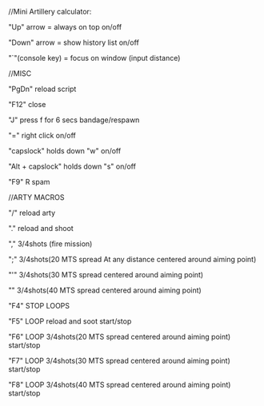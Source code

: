 //Mini Artillery calculator:

"Up" arrow = always on top on/off

"Down" arrow = show history list on/off

"`"(console key) = focus on window (input distance)


//MISC

"PgDn" reload script

"F12" close

"J" press f for 6 secs bandage/respawn

"=" right click on/off

"capslock" holds down "w" on/off

"Alt + capslock" holds down "s" on/off

"F9" R spam

//ARTY MACROS

"/" reload arty

"." reload and shoot

"," 3/4shots (fire mission)

";" 3/4shots(20 MTS spread At any distance centered around aiming point)

"'" 3/4shots(30 MTS spread centered around aiming point)

"\" 3/4shots(40 MTS spread centered around aiming point)

"F4" STOP LOOPS

"F5" LOOP reload and soot start/stop

"F6" LOOP 3/4shots(20 MTS spread centered around aiming point) start/stop

"F7" LOOP 3/4shots(30 MTS spread centered around aiming point) start/stop

"F8" LOOP 3/4shots(40 MTS spread centered around aiming point) start/stop
